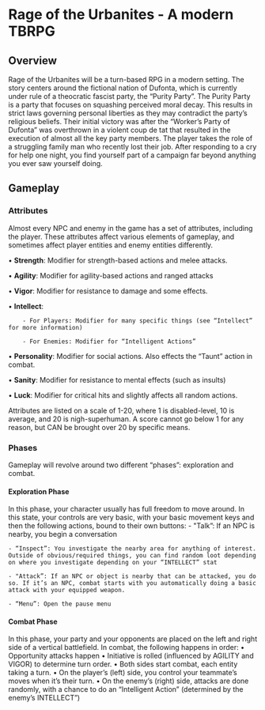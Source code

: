 # Rage of the Urbanites - A modern TBRPG

## Overview

Rage of the Urbanites will be a turn-based RPG in a modern setting. The story centers around the fictional nation of Dufonta, which is currently under rule of a theocratic fascist party, the “Purity Party”. The Purity Party is a party that focuses on squashing perceived moral decay. This results in strict laws governing personal liberties as they may contradict the party’s religious beliefs. Their initial victory was after the “Worker’s Party of Dufonta” was overthrown in a violent coup de tat that resulted in the execution of almost all the key party members.
The player takes the role of a struggling family man who recently lost their job. After responding to a cry for help one night, you find yourself part of a campaign far beyond anything you ever saw yourself doing. 

## Gameplay

### Attributes

Almost every NPC and enemy in the game has a set of attributes, including the player. These attributes affect various elements of gameplay, and sometimes affect player entities and enemy entities differently.

•	**Strength**: Modifier for strength-based actions and melee attacks.

•	**Agility**: Modifier for agility-based actions and ranged attacks

•	**Vigor**: Modifier for resistance to damage and some effects.

•	**Intellect**:

		- For Players: Modifier for many specific things (see “Intellect” for more information)

		- For Enemies: Modifier for “Intelligent Actions”


•	**Personality**: Modifier for social actions. Also effects the “Taunt” action in combat.

•	**Sanity**: Modifier for resistance to mental effects (such as insults)

•	**Luck**: Modifier for critical hits and slightly affects all random actions. 

Attributes are listed on a scale of 1-20, where 1 is disabled-level, 10 is average, and 20 is nigh-superhuman. A score cannot go below 1 for any reason, but CAN be brought over 20 by specific means.

### Phases

Gameplay will revolve around two different “phases”: exploration and combat. 

#### Exploration Phase

In this phase, your character usually has full freedom to move around. In this state, your controls are very basic, with your basic movement keys and then the following actions, bound to their own buttons: 
	- "Talk”: If an NPC is nearby, you begin a conversation

	- “Inspect”: You investigate the nearby area for anything of interest. Outside of obvious/required things, you can find random loot depending on where you investigate depending on your “INTELLECT” stat

	- "Attack”: If an NPC or object is nearby that can be attacked, you do so. If it’s an NPC, combat starts with you automatically doing a basic attack with your equipped weapon. 

	- “Menu”: Open the pause menu

#### Combat Phase

In this phase, your party and your opponents are placed on the left and right side of a vertical battlefield. In combat, the following happens in order:
•	Opportunity attacks happen
•	Initiative is rolled (influenced by AGILITY and VIGOR) to determine turn order. 
•	Both sides start combat, each entity taking a turn. 
•	On the player’s (left) side, you control your teammate’s moves when it’s their turn. 
•	On the enemy’s (right) side, attacks are done randomly, with a chance to do an “Intelligent Action” (determined by the enemy’s INTELLECT”) 
